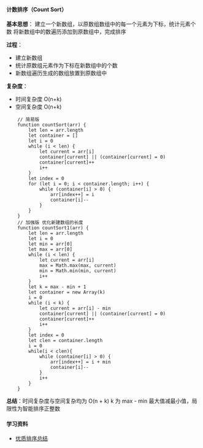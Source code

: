 #### 计数排序（Count Sort）

**基本思想**：
建立一个新数组，以原数组数组中的每一个元素为下标，统计元素个数
将新数组中的数遍历添加到原数组中，完成排序

**过程**：

- 建立新数组
- 统计原数组元素作为下标在新数组中的个数
- 新数组遍历生成的数组放置到原数组中

**复杂度**：

- 时间复杂度 O(n+k)
- 空间复杂度 O(n+k)

```
    // 简易版
    function countSort(arr) {
        let len = arr.length
        let container = []
        let i = 0
        while (i < len) {
            let current = arr[i]
            container[current] || (container[current] = 0)
            container[current]++
            i++
        }
        let index = 0
        for (let i = 0; i < container.length; i++) {
            while (container[i] > 0) {
                arr[index++] = i
                container[i]--
            }
        }
    }
    // 加强版 优化新建数组的长度
    function countSort1(arr) {
        let len = arr.length
        let i = 0
        let min = arr[0]
        let max = arr[0]
        while (i < len) {
            let current = arr[i]
            max = Math.max(max, current)
            min = Math.min(min, current)
            i++
        }
        let k = max - min + 1
        let container = new Array(k)
        i = 0
        while (i < k) {
            let current = arr[i] - min
            container[current] || (container[current] = 0)
            container[current]++
            i++
        }
        let index = 0
        let clen = container.length
        i = 0
        while(i < clen){
            while (container[i] > 0) {
                arr[index++] = i + min
                container[i]--
            }
            i++
        }
    }
```

**总结**：时间复杂度与空间复杂均为 O(n + k) k 为 max - min 最大值减最小值，局限性为智能排序正整数

#### 学习资料

- [优质排序总结](https://www.cnblogs.com/xiaohuiduan/p/11188304.html)
